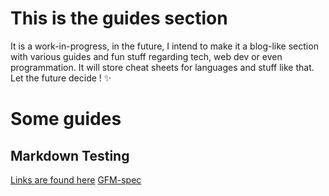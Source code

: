 # This is the guides section

It is a work-in-progress, in the future, I intend to make it a blog-like section with various guides and fun stuff regarding tech, web dev or even programmation.
It will store cheat sheets for languages and stuff like that. Let the future decide ! ✨

# Some guides

## Markdown Testing

[Links are found here](/guides?file=links.md)
[GFM-spec](/guides?target=local?file=testing/GFM-spec-testing.md)